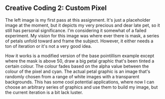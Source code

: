 ## Creative Coding 2: Custom Pixel


The left image is my first pass at this assignment. It's just a placeholder image at the moment, but it depicts my very precious and dear late pet, so it still has personal significance.  I'm considering it somewhat of a failed experiment. My vision for this image was where ever there is mask, a series of petals unfold toward and frame the subject. However, it either needs a ton of iteration or it's not a very good idea.

How it works is a modified version of the base pointillism example except where the mask is above 50, draw a big petal graphic that's been tinted a certain colour. The colour fades based on the alpha value between the colour of the pixel and cyan. The actual petal graphic is an image that's randomly chosen from a range of white images with a transparent backgrounds. This has some cool potential applications, where now I can choose an arbitrary series of graphics and use them to build my image, but the current iteration is a bit lack luster.  